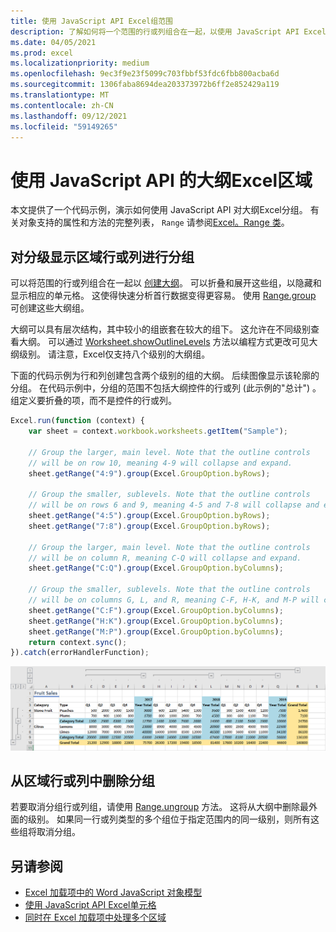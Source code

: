 ```yaml
---
title: 使用 JavaScript API Excel组范围
description: 了解如何将一个范围的行或列组合在一起，以使用 JavaScript API Excel大纲。
ms.date: 04/05/2021
ms.prod: excel
ms.localizationpriority: medium
ms.openlocfilehash: 9ec3f9e23f5099c703fbbf53fdc6fbb800acba6d
ms.sourcegitcommit: 1306faba8694dea203373972b6ff2e852429a119
ms.translationtype: MT
ms.contentlocale: zh-CN
ms.lasthandoff: 09/12/2021
ms.locfileid: "59149265"
---
```

# <a name="group-ranges-for-an-outline-using-the-excel-javascript-api"></a>使用 JavaScript API 的大纲Excel区域

本文提供了一个代码示例，演示如何使用 JavaScript API 对大纲Excel分组。 有关对象支持的属性和方法的完整列表， `Range` 请参阅[Excel。Range 类](/javascript/api/excel/excel.range)。

## <a name="group-rows-or-columns-of-a-range-for-an-outline"></a>对分级显示区域行或列进行分组

可以将范围的行或列组合在一起以 [创建大纲](https://support.microsoft.com/office/08ce98c4-0063-4d42-8ac7-8278c49e9aff)。 可以折叠和展开这些组，以隐藏和显示相应的单元格。 这使得快速分析首行数据变得更容易。 使用 [Range.group](/javascript/api/excel/excel.range#group_groupOption_) 可创建这些大纲组。

大纲可以具有层次结构，其中较小的组嵌套在较大的组下。 这允许在不同级别查看大纲。 可以通过 [Worksheet.showOutlineLevels](/javascript/api/excel/excel.worksheet#showOutlineLevels_rowLevels__columnLevels_) 方法以编程方式更改可见大纲级别。 请注意，Excel仅支持八个级别的大纲组。

下面的代码示例为行和列创建包含两个级别的组的大纲。 后续图像显示该轮廓的分组。 在代码示例中，分组的范围不包括大纲控件的行或列 (此示例的"总计") 。 组定义要折叠的项，而不是控件的行或列。

```js
Excel.run(function (context) {
    var sheet = context.workbook.worksheets.getItem("Sample");

    // Group the larger, main level. Note that the outline controls
    // will be on row 10, meaning 4-9 will collapse and expand.
    sheet.getRange("4:9").group(Excel.GroupOption.byRows);

    // Group the smaller, sublevels. Note that the outline controls
    // will be on rows 6 and 9, meaning 4-5 and 7-8 will collapse and expand.
    sheet.getRange("4:5").group(Excel.GroupOption.byRows);
    sheet.getRange("7:8").group(Excel.GroupOption.byRows);

    // Group the larger, main level. Note that the outline controls
    // will be on column R, meaning C-Q will collapse and expand.
    sheet.getRange("C:Q").group(Excel.GroupOption.byColumns);

    // Group the smaller, sublevels. Note that the outline controls
    // will be on columns G, L, and R, meaning C-F, H-K, and M-P will collapse and expand.
    sheet.getRange("C:F").group(Excel.GroupOption.byColumns);
    sheet.getRange("H:K").group(Excel.GroupOption.byColumns);
    sheet.getRange("M:P").group(Excel.GroupOption.byColumns);
    return context.sync();
}).catch(errorHandlerFunction);
```

![具有两级、二维轮廓的范围。](../images/excel-outline.png)

## <a name="remove-grouping-from-rows-or-columns-of-a-range"></a>从区域行或列中删除分组

若要取消分组行或列组，请使用 [Range.ungroup](/javascript/api/excel/excel.range#ungroup_groupOption_) 方法。 这将从大纲中删除最外面的级别。 如果同一行或列类型的多个组位于指定范围内的同一级别，则所有这些组将取消分组。

## <a name="see-also"></a>另请参阅

- [Excel 加载项中的 Word JavaScript 对象模型](excel-add-ins-core-concepts.md)
- [使用 JavaScript API Excel单元格](excel-add-ins-cells.md)
- [ 同时在 Excel 加载项中处理多个区域 ](excel-add-ins-multiple-ranges.md)
